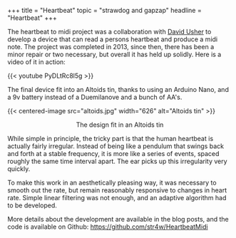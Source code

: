 +++
title = "Heartbeat"
topic = "strawdog and gapzap"
headline = "Heartbeat"
+++

The heartbeat to midi project was a collaboration with [David Usher](http://www.davidusher.com) to develop a device that can read a persons heartbeat and produce a midi note. The project was completed in 2013, since then, there has been a minor repair or two necessary, but overall it has held up solidly. Here is a video of it in action:

{{< youtube PyDLtRc8l5g >}}


The final device fit into an Altoids tin, thanks to using an Arduino Nano, and a 9v battery instead of a Duemilanove and a bunch of AA's.

{{< centered-image src="altoids.jpg" width="626" alt="Altoids tin" >}} 
<br /><center>The design fit in an Altoids tin</center>


While simple in principle, the tricky part is that the human heartbeat is actually fairly irregular. Instead of being like a pendulum that swings back and forth at a stable frequency, it is more like a series of events, spaced roughly the same time interval apart. The ear picks up this irregularity very quickly.

To make this work in an aesthetically pleasing way, it was necessary to smooth out the rate, but remain reasonably responsive to changes in heart rate. Simple linear filtering was not enough, and an adaptive algorithm had to be developed.

More details about the development are available in the blog posts, and the code is available on Github:
https://github.com/str4w/HeartbeatMidi
